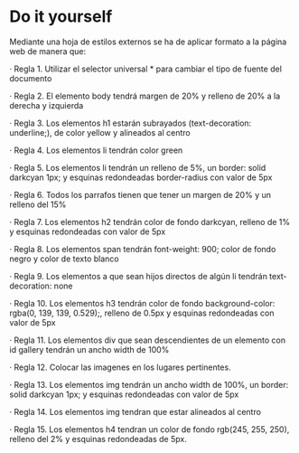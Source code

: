# Do it yourself

Mediante una hoja de estilos externos se ha de aplicar formato a la página web de manera que:

  · Regla 1. Utilizar el selector universal * para cambiar el tipo de fuente del documento

  · Regla 2. El elemento body tendrá margen de 20% y relleno de 20% a la derecha y izquierda

  · Regla 3. Los elementos h1 estarán subrayados (text-decoration: underline;), de color yellow y alineados al centro

  · Regla 4. Los elementos li tendrán color green

  · Regla 5. Los elementos li tendrán un relleno de 5%, un border: solid darkcyan 1px; y esquinas redondeadas border-radius con valor de 5px

  · Regla 6. Todos los parrafos tienen que tener un margen de 20% y un relleno del 15%

  · Regla 7. Los elementos h2 tendrán color de fondo darkcyan, relleno de 1% y esquinas redondeadas con valor de 5px

  · Regla 8. Los elementos span tendrán font-weight: 900; color de fondo negro y color de texto blanco

  · Regla 9. Los elementos a que sean hijos directos de algún li tendrán text-decoration: none


  · Regla 10. Los elementos h3 tendrán color de fondo background-color: rgba(0, 139, 139, 0.529);, relleno de 0.5px y esquinas redondeadas con valor de 5px

  · Regla 11. Los elementos div que sean descendientes de un elemento con id gallery tendrán un ancho width de 100%

  · Regla 12. Colocar las imagenes en los lugares pertinentes.

  · Regla 13. Los elementos img tendrán un ancho width de 100%, un border: solid darkcyan 1px; y esquinas redondeadas con valor de 5px

  · Regla 14. Los elementos img tendran que estar alineados al centro

  · Regla 15. Los elementos h4 tendran un color de fondo rgb(245, 255, 250), relleno del 2% y esquinas redondeadas de 5px.
